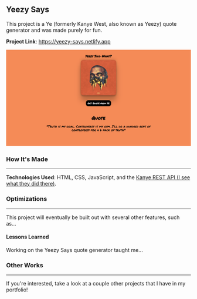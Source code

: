## **Yeezy Says**

This project is a Ye (formerly Kanye West, also known as Yeezy) quote generator and was made purely for fun.  

**Project Link**: https://yeezy-says.netlify.app 

![Cover image for the 'Yeezy Says' quote generator](/img/yeezy-says-social-img.png "Cover image for the 'Yeezy Says' quote generator")

### **How It's Made**
---

**Technologies Used**: HTML, CSS, JavaScript, and the [Kanye REST API (I see what they did there)](https://kanye.rest/).

### **Optimizations**
---
This project will eventually be built out with several other features, such as...

#### **Lessons Learned**

Working on the Yeezy Says quote generator taught me... 

### **Other Works**

---
If you're interested, take a look at a couple other projects that I have in my portfolio!
